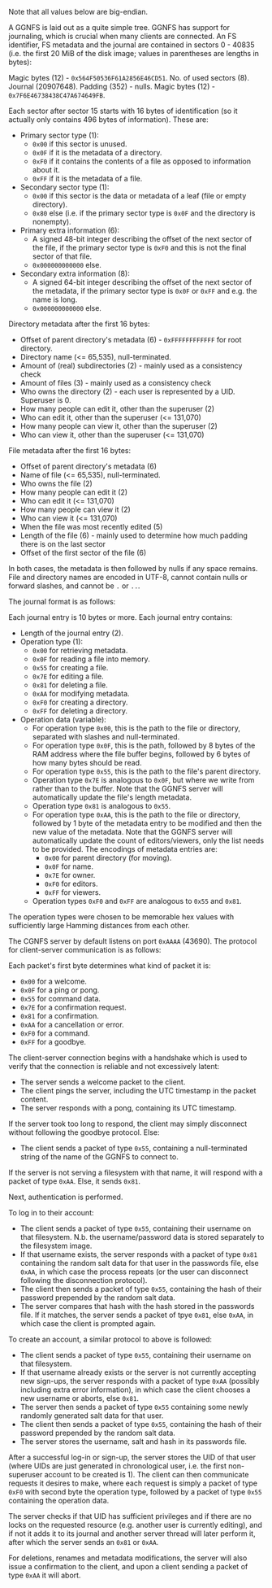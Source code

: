 Note that all values below are big-endian.

A GGNFS is laid out as a quite simple tree. GGNFS has support for journaling, which is crucial when many clients are connected. An FS identifier, FS metadata and the journal are contained in sectors 0 - 40835 (i.e. the first 20 MiB of the disk image; values in parentheses are lengths in bytes):

Magic bytes (12) - `0x564F50536F61A2856E46CD51`.
No. of used sectors (8).
Journal (20907648).
Padding (352) - nulls.
Magic bytes (12) - `0x7F6E46738438C47A674649FB`.

Each sector after sector 15 starts with 16 bytes of identification (so it actually only contains 496 bytes of information). These are:

- Primary sector type (1):
  - `0x00` if this sector is unused.
  - `0x0F` if it is the metadata of a directory.
  - `0xF0` if it contains the contents of a file as opposed to information about it.
  - `0xFF` if it is the metadata of a file.
- Secondary sector type (1):
  - `0x00` if this sector is the data or metadata of a leaf (file or empty directory).
  - `0x80` else (i.e. if the primary sector type is `0x0F` and the directory is nonempty).
- Primary extra information (6):
  - A signed 48-bit integer describing the offset of the next sector of the file, if the primary sector type is `0xF0` and this is not the final sector of that file.
  - `0x000000000000` else.
- Secondary extra information (8):
  - A signed 64-bit integer describing the offset of the next sector of the metadata, if the primary sector type is `0x0F` or `0xFF` and e.g. the name is long.
  - `0x000000000000` else.

Directory metadata after the first 16 bytes:

- Offset of parent directory's metadata (6) - `0xFFFFFFFFFFFF` for root directory.
- Directory name (<= 65,535), null-terminated.
- Amount of (real) subdirectories (2) - mainly used as a consistency check
- Amount of files (3) - mainly used as a consistency check
- Who owns the directory (2) - each user is represented by a UID. Superuser is 0.
- How many people can edit it, other than the superuser (2)
- Who can edit it, other than the superuser (<= 131,070)
- How many people can view it, other than the superuser (2)
- Who can view it, other than the superuser (<= 131,070)

File metadata after the first 16 bytes:

- Offset of parent directory's metadata (6)
- Name of file (<= 65,535), null-terminated.
- Who owns the file (2)
- How many people can edit it (2)
- Who can edit it (<= 131,070)
- How many people can view it (2)
- Who can view it (<= 131,070)
- When the file was most recently edited (5)
- Length of the file (6) - mainly used to determine how much padding there is on the last sector
- Offset of the first sector of the file (6)

In both cases, the metadata is then followed by nulls if any space remains. File and directory names are encoded in UTF-8, cannot contain nulls or forward slashes, and cannot be `.` or `..`.

The journal format is as follows:

Each journal entry is 10 bytes or more. Each journal entry contains:

- Length of the journal entry (2).
- Operation type (1):
  - `0x00` for retrieving metadata.
  - `0x0F` for reading a file into memory.
  - `0x55` for creating a file.
  - `0x7E` for editing a file.
  - `0x81` for deleting a file.
  - `0xAA` for modifying metadata.
  - `0xF0` for creating a directory.
  - `0xFF` for deleting a directory.
- Operation data (variable):
  - For operation type `0x00`, this is the path to the file or directory, separated with slashes and null-terminated.
  - For operation type `0x0F`, this is the path, followed by 8 bytes of the RAM address where the file buffer begins, followed by 6 bytes of how many bytes should be read.
  - For operation type `0x55`, this is the path to the file's parent directory.
  - Operation type `0x7E` is analogous to `0x0F`, but where we write from rather than to the buffer. Note that the GGNFS server will automatically update the file's length metadata.
  - Operation type `0x81` is analogous to `0x55`.
  - For operation type `0xAA`, this is the path to the file or directory, followed by 1 byte of the metadata entry to be modified and then the new value of the metadata. Note that the GGNFS server will automatically update the count of editors/viewers, only the list needs to be provided. The encodings of metadata entries are:
    - `0x00` for parent directory (for moving).
    - `0x0F` for name.
    - `0x7E` for owner.
    - `0xF0` for editors.
    - `0xFF` for viewers.
  - Operation types `0xF0` and `0xFF` are analogous to `0x55` and `0x81`.

The operation types were chosen to be memorable hex values with sufficiently large Hamming distances from each other.

The CGNFS server by default listens on port `0xAAAA` (43690). The protocol for client-server communication is as follows:

Each packet's first byte determines what kind of packet it is:

- `0x00` for a welcome.
- `0x0F` for a ping or pong.
- `0x55` for command data.
- `0x7E` for a confirmation request.
- `0x81` for a confirmation.
- `0xAA` for a cancellation or error.
- `0xF0` for a command.
- `0xFF` for a goodbye.

The client-server connection begins with a handshake which is used to verify that the connection is reliable and not excessively latent:

- The server sends a welcome packet to the client.
- The client pings the server, including the UTC timestamp in the packet content.
- The server responds with a pong, containing its UTC timestamp.

If the server took too long to respond, the client may simply disconnect without following the goodbye protocol. Else:

- The client sends a packet of type `0x55`, containing a null-terminated string of the name of the GGNFS to connect to.

If the server is not serving a filesystem with that name, it will respond with a packet of type `0xAA`. Else, it sends `0x81`.

Next, authentication is performed.

To log in to their account:

- The client sends a packet of type `0x55`, containing their username on that filesystem. N.b. the username/password data is stored separately to the filesystem image.
- If that username exists, the server responds with a packet of type `0x81` containing the random salt data for that user in the passwords file, else `0xAA`, in which case the process repeats (or the user can disconnect following the disconnection protocol).
- The client then sends a packet of type `0x55`, containing the hash of their password prepended by the random salt data.
- The server compares that hash with the hash stored in the passwords file. If it matches, the server sends a packet of tpye `0x81`, else `0xAA`, in which case the client is prompted again.

To create an account, a similar protocol to above is followed:

- The client sends a packet of type `0x55`, containing their username on that filesystem.
- If that username already exists or the server is not currently accepting new sign-ups, the server responds with a packet of type `0xAA` (possibly including extra error information), in which case the client chooses a new username or aborts, else `0x81`.
- The server then sends a packet of type `0x55` containing some newly randomly generated salt data for that user.
- The client then sends a packet of type `0x55`, containing the hash of their password prepended by the random salt data.
- The server stores the username, salt and hash in its passwords file.

After a successful log-in or sign-up, the server stores the UID of that user (where UIDs are just generated in chronological user, i.e. the first non-superuser account to be created is 1). The client can then communicate requests it desires to make, where each request is simply a packet of type `0xF0` with second byte the operation type, followed by a packet of type `0x55` containing the operation data. 

The server checks if that UID has sufficient privileges and if there are no locks on the requested resource (e.g. another user is currently editing), and if not it adds it to its journal and another server thread will later perform it, after which the server sends an `0x81` or `0xAA`.

For deletions, renames and metadata modifications, the server will also issue a confirmation to the client, and upon a client sending a packet of type `0xAA` it will abort.